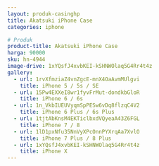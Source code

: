 ```yaml
---
layout: produk-casinghp
title: Akatsuki iPhone Case
categories: iphone

# Produk
product-title: Akatsuki iPhone Case
harga: 90000
sku: hn-4944
image-drive: 1xYQsfJ4xvbKEI-kSHNWOlaq5G4Rr4t4z
gallery:
  - url: 1rvXfmziaZ4vnZgcE-mnX4OaAvmMUlgvi
    title: iPhone 5 / 5s / SE
  - url: 15Pw4EXXeI8wr1fyvFrMut-dondkbGloR
    title: iPhone 6 / 6s
  - url: 1n_VkbIUEUVyqmSpPESw6vDq8flzqC4V2
    title: iPhone 6 Plus / 6s Plus
  - url: 1tjtAbKnsM4EKTiclbxdVQyeaA43Z6FGL
    title: iPhone 7 / 8
  - url: 1lD1pxNfu35NnVyXPcOnnPYXrqAa7XvlO
    title: iPhone 7 Plus / 8 Plus
  - url: 1xYQsfJ4xvbKEI-kSHNWOlaq5G4Rr4t4z
    title: iPhone X
---
```

